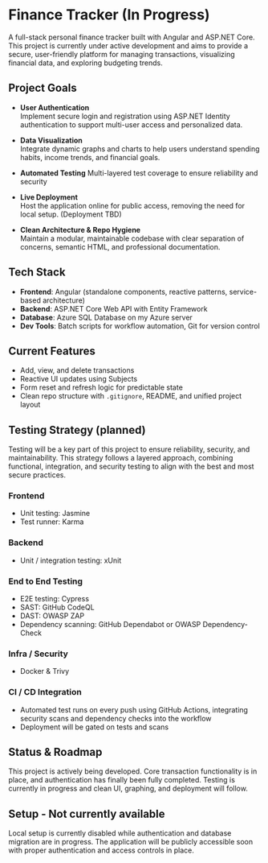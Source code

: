 # Finance Tracker (In Progress)

A full-stack personal finance tracker built with Angular and ASP.NET Core. This project is currently under active development and aims to provide a secure, user-friendly platform for managing transactions, visualizing financial data, and exploring budgeting trends.

## Project Goals

- **User Authentication**  
  Implement secure login and registration using ASP.NET Identity authentication to support multi-user access and personalized data.

- **Data Visualization**  
  Integrate dynamic graphs and charts to help users understand spending habits, income trends, and financial goals.

- **Automated Testing**
  Multi-layered test coverage to ensure reliability and security
  
- **Live Deployment**  
  Host the application online for public access, removing the need for local setup. (Deployment TBD)

- **Clean Architecture & Repo Hygiene**  
  Maintain a modular, maintainable codebase with clear separation of concerns, semantic HTML, and professional documentation.

## Tech Stack

- **Frontend**: Angular (standalone components, reactive patterns, service-based architecture)
- **Backend**: ASP.NET Core Web API with Entity Framework
- **Database**: Azure SQL Database on my Azure server
- **Dev Tools**: Batch scripts for workflow automation, Git for version control

## Current Features

- Add, view, and delete transactions
- Reactive UI updates using Subjects
- Form reset and refresh logic for predictable state
- Clean repo structure with `.gitignore`, README, and unified project layout

## Testing Strategy (planned)

Testing will be a key part of this project to ensure reliability, security, and maintainability. This strategy follows a layered approach, combining functional, integration, and security testing to align with the best and most secure practices.
### **Frontend**
- Unit testing: Jasmine
- Test runner: Karma
### **Backend**
- Unit / integration testing: xUnit
### **End to End Testing**
- E2E testing: Cypress
- SAST: GitHub CodeQL
- DAST: OWASP ZAP
- Dependency scanning: GitHub Dependabot or OWASP Dependency-Check
### **Infra / Security**
- Docker & Trivy
### **CI / CD Integration**
  - Automated test runs on every push using GitHub Actions, integrating security scans and dependency checks into the workflow
  - Deployment will be gated on tests and scans

## Status & Roadmap

This project is actively being developed. Core transaction functionality is in place, and authentication has finally been fully completed. Testing is currently in progress and clean UI, graphing, and deployment will follow.

## Setup - Not currently available

Local setup is currently disabled while authentication and database migration are in progress. The application will be publicly accessible soon with proper authentication and access controls in place.
